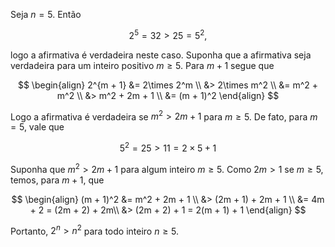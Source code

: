 Seja $n = 5$. Então

$$
2^5 = 32 > 25 = 5^2,
$$

logo a afirmativa é verdadeira neste caso. Suponha que a afirmativa seja verdadeira para um inteiro positivo $m\geq 5$. Para $m + 1$ segue que

$$
\begin{align}
2^{m + 1} &= 2\times 2^m \\
&> 2\times m^2 \\
&= m^2 + m^2 \\
&> m^2 + 2m + 1 \\
&= (m + 1)^2
\end{align}
$$

Logo a afirmativa é verdadeira se $m^2 > 2m + 1$ para $m\geq 5$. De fato, para $m = 5$, vale que

$$
5^2 = 25 > 11 = 2\times 5 + 1
$$

Suponha que $m^2 > 2m + 1$ para algum inteiro $m \geq 5$. Como $2m > 1$ se $m\geq 5$, temos, para $m + 1$, que

$$
\begin{align}
	(m + 1)^2 &= m^2 + 2m + 1 \\
	&> (2m + 1) + 2m + 1 \\
	&= 4m + 2 = (2m + 2) + 2m\\
	&> (2m + 2) + 1 =  2(m + 1) + 1
\end{align}
$$

Portanto, $2^n > n^2$ para todo inteiro $n\geq 5$.
